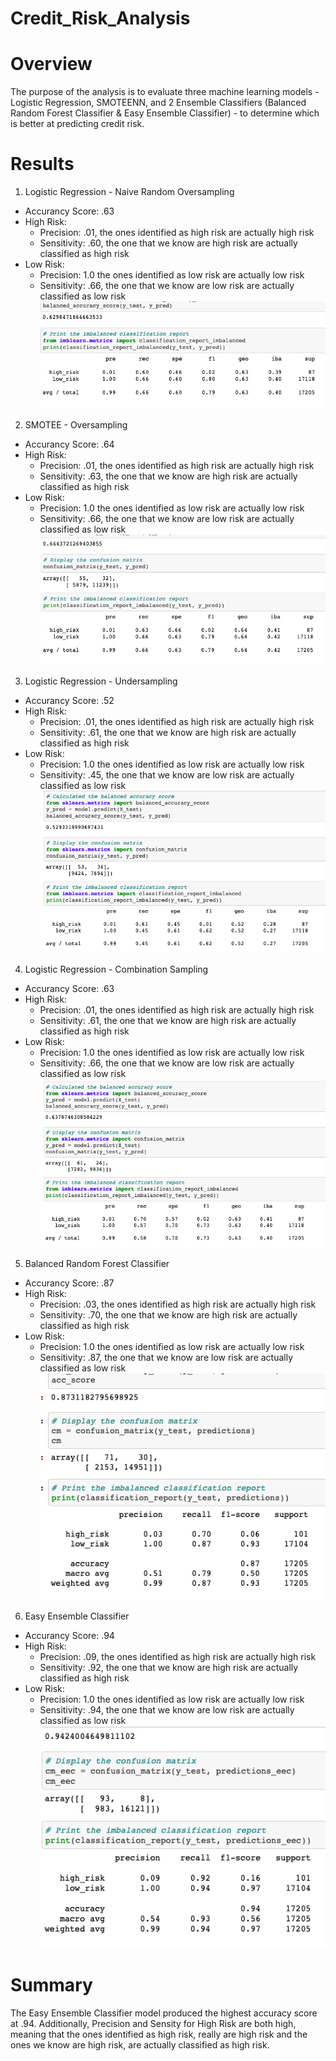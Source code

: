 # Credit_Risk_Analysis
# Overview
The purpose of the analysis is to evaluate three machine learning models - Logistic Regression, SMOTEENN, and 2 Ensemble Classifiers (Balanced Random Forest Classifier & Easy Ensemble Classifier) - to determine which is better at predicting credit risk.

# Results
1. Logistic Regression - Naive Random Oversampling
  * Accurancy Score: .63  
  * High Risk:
    * Precision: .01, the ones identified as high risk are actually high risk
    * Sensitivity: .60, the one that we know are high risk are actually classified as high risk 
  * Low Risk:
    * Precision: 1.0 the ones identified as low risk are actually low risk
    * Sensitivity: .66, the one that we know are low risk are actually classified as low risk 
![](https://github.com/gabrielavalos/Credit_Risk_Analysis/blob/main/IMAGES/NAIVE_OVERSAMPLING.png)
2. SMOTEE - Oversampling
  * Accurancy Score: .64  
  * High Risk:
    * Precision: .01, the ones identified as high risk are actually high risk
    * Sensitivity: .63, the one that we know are high risk are actually classified as high risk 
  * Low Risk:
    * Precision: 1.0 the ones identified as low risk are actually low risk
    * Sensitivity: .66, the one that we know are low risk are actually classified as low risk
![](https://github.com/gabrielavalos/Credit_Risk_Analysis/blob/main/IMAGES/SMOTEE_OVERSAMPLING.png)
3. Logistic Regression - Undersampling
  * Accurancy Score: .52  
  * High Risk:
    * Precision: .01, the ones identified as high risk are actually high risk
    * Sensitivity: .61, the one that we know are high risk are actually classified as high risk 
  * Low Risk:
    * Precision: 1.0 the ones identified as low risk are actually low risk
    * Sensitivity: .45, the one that we know are low risk are actually classified as low risk 
![](https://github.com/gabrielavalos/Credit_Risk_Analysis/blob/main/IMAGES/UNDERSAMPLING.png)
4. Logistic Regression - Combination Sampling
  * Accurancy Score: .63  
  * High Risk:
    * Precision: .01, the ones identified as high risk are actually high risk
    * Sensitivity: .61, the one that we know are high risk are actually classified as high risk 
  * Low Risk:
    * Precision: 1.0 the ones identified as low risk are actually low risk
    * Sensitivity: .66, the one that we know are low risk are actually classified as low risk 
![](https://github.com/gabrielavalos/Credit_Risk_Analysis/blob/main/IMAGES/COMBINATION.png)
5. Balanced Random Forest Classifier
  * Accurancy Score: .87  
  * High Risk:
    * Precision: .03, the ones identified as high risk are actually high risk
    * Sensitivity: .70, the one that we know are high risk are actually classified as high risk 
  * Low Risk:
    * Precision: 1.0 the ones identified as low risk are actually low risk
    * Sensitivity: .87, the one that we know are low risk are actually classified as low risk 
![](https://github.com/gabrielavalos/Credit_Risk_Analysis/blob/main/IMAGES/BalancedRandomForestClassifier.png)
6. Easy Ensemble Classifier
  * Accurancy Score: .94  
  * High Risk:
    * Precision: .09, the ones identified as high risk are actually high risk
    * Sensitivity: .92, the one that we know are high risk are actually classified as high risk 
  * Low Risk:
    * Precision: 1.0 the ones identified as low risk are actually low risk
    * Sensitivity: .94, the one that we know are low risk are actually classified as low risk 
![](https://github.com/gabrielavalos/Credit_Risk_Analysis/blob/main/IMAGES/EasyEnsembleClassifier.png)

# Summary
The Easy Ensemble Classifier model produced the highest accuracy score at .94. Additionally, Precision and Sensity for High Risk are both high, meaning that the ones identified as high risk, really are high risk and the ones we know are high risk, are actually classified as high risk.
